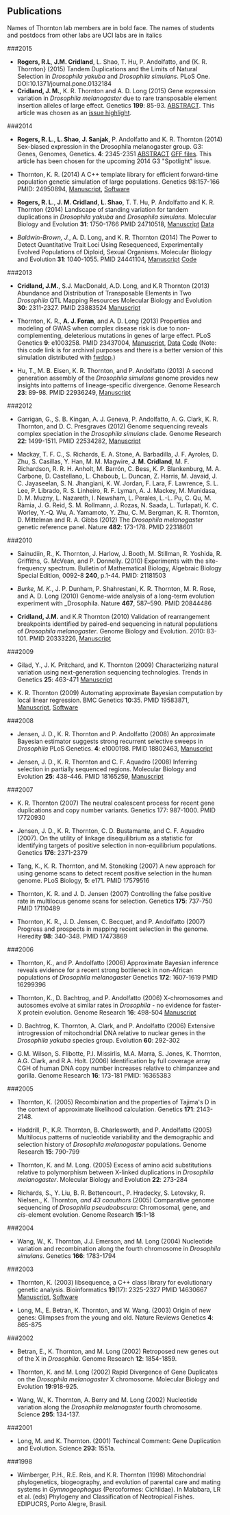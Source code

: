 ## Publications

Names of Thornton lab members are in bold face. The names of students and postdocs from other labs are UCI labs are in italics

###2015

* __Rogers, R.L__, __J.M. Cridland__, L. Shao, T. Hu, P. Andolfatto, and {K. R. Thornton} (2015) Tandem Duplications and the Limits of Natural Selection in _Drosophila yakuba_ and _Drosophila simulans_.  PLoS One. DOI:10.1371/journal.pone.0132184
* __Cridland, J. M.__, K. R. Thornton and A. D. Long (2015) Gene expression variation in _Drosophila melanogaster_ due to rare transposable element insertion alleles of large effect. Genetics __199__: 85-93. [ABSTRACT](http://www.genetics.org/content/199/1/85.abstract).  This article was chosen as an [issue highlight](http://www.genetics.org/content/199/1/NP.full).

###2014

* __Rogers, R. L.__, __L. Shao__, __J. Sanjak__, P. Andolfatto and K. R. Thornton (2014) Sex-biased expression in the Drosophila melanogaster group.  G3: Genes, Genomes, Genetics. __4__: 2345-2351 [ABSTRACT](http://www.g3journal.org/content/4/12/2345.abstract) [GFF files](https://github.com/ThorntonLab/GFF).  This article has been chosen for the upcoming 2014 G3 "Spotlight" issue.

* Thornton, K. R. (2014) A C++ template library for efficient forward-time population genetic simulation of large populations.  Genetics 98:157-166  PMID: 24950894, [Manuscript](http://www.genetics.org/content/198/1/157.abstract), [Software](http://molpopgen.github.io/fwdpp)

* __Rogers, R. L.__, __J. M. Cridland__, __L. Shao__, T. T. Hu, P. Andolfatto and K. R. Thornton (2014) Landscape of standing variation for tandem duplications in _Drosophila yakuba_ and _Drosophila simulans_.  Molecular Biology and Evolution __31__: 1750-1766 PMID 24710518, [Manuscript](http://mbe.oxfordjournals.org/content/31/7/1750.abstract.html) [Data](rogers2014.html)
 
* _Baldwin-Brown, J._, A. D. Long, and K. R. Thornton (2014) The Power to Detect Quantitative Trait Loci Using Resequenced, Experimentally Evolved Populations of Diploid, Sexual Organisms.  Molecular Biology and Evolution __31__: 1040-1055. PMID 24441104, [Manuscript](http://mbe.oxfordjournals.org/content/31/4/1040.full) [Code](https://github.com/molpopgen/baldwin_brown_2014)

###2013

* __Cridland, J.M.__, S.J. MacDonald, A.D. Long, and K.R Thornton (2013) Abundance and Distribution of Transposable Elements in Two _Drosophila_ QTL Mapping Resources  Molecular Biology and Evolution __30__: 2311-2327. PMID 23883524 [Manuscript](http://mbe.oxfordjournals.org/content/30/10/2311.full)

* Thornton, K. R., __A. J. Foran__, and A. D. Long (2013) Properties and modeling of GWAS when complex disease risk is due to non-complementing, deleterious mutations in genes of large effect.  PLoS Genetics __9__: e1003258. PMID 23437004, [Manuscript](http://www.plosgenetics.org/article/info%3Adoi%2F10.1371%2Fjournal.pgen.1003258), [Data](data.html) [Code](https://github.com/ThorntonLab/TFL2013sim) (Note: this code link is for archival purposes and there is a better version of this simulation distributed with [fwdpp](http://molpopgen.github.io/fwdpp).)

* Hu, T., M. B. Eisen, K. R. Thornton, and P. Andolfatto (2013) A second generation assembly of the _Drosophila simulans_ genome provides new insights into patterns of lineage-specific divergence.  Genome Research __23__: 89-98. PMID 22936249, [Manuscript](http://genome.cshlp.org/content/23/1/89.abstract)

###2012

* Garrigan, G., S. B. Kingan, A. J. Geneva, P. Andolfatto, A. G. Clark, K. R. Thornton, and D. C. Presgraves (2012) Genome sequencing reveals complex speciation in the _Drosophila simulans_ clade. Genome Research __22__: 1499-1511. PMID 22534282, [Manuscript](http://genome.cshlp.org/content/22/8/1499.abstract)

* Mackay, T. F. C., S. Richards,	 E. A. Stone,	        A. Barbadilla,		   J. F. Ayroles,    D. Zhu,	      S. Casillas,  Y. Han,    M. M. Magwire,  __J. M. Cridland__,		    M. F. Richardson,	    R. R. H. Anholt,	    M. Barrón,	   C. Bess,  K. P. Blankenburg,  M. A. Carbone,  D. Castellano,  L. Chaboub,  L. Duncan,  Z. Harris,  M. Javaid,  J. C. Jayaseelan, S. N. Jhangiani,  K. W. Jordan,  F. Lara,  F. Lawrence,  S. L. Lee,  P. Librado,  R. S. Linheiro,  R. F. Lyman,  A. J. Mackey,  M. Munidasa,  D. M. Muzny,  L. Nazareth,  I. Newsham,  L. Perales,  L.-L. Pu,  C. Qu,  M. Ràmia, J. G. Reid,  S. M. Rollmann,  J. Rozas,  N. Saada,  L. Turlapati,  K. C. Worley,  Y.-Q. Wu,  A. Yamamoto,  Y. Zhu,  C. M. Bergman,  K. R. Thornton, D. Mittelman and R. A. Gibbs (2012) The _Drosophila melanogaster_ genetic reference panel.  Nature __482__: 173-178. PMID 22318601

###2010

* Sainudiin, R., K. Thornton, J. Harlow, J. Booth, M. Stillman, R. Yoshida, R. Griffiths, G. McVean, and P. Donnelly.  (2010) Experiments with the site-frequency spectrum.  Bulletin of Mathematical Biology, Algebraic Biology Special Edition, 0092-8 __240__, p.1-44. PMID: 21181503 

* _Burke, M. K._, J. P. Dunham, P. Shahrestani, K. R. Thornton, M. R. Rose, and A. D. Long (2010) Genome-wide analysis of a long-term evolution experiment with _Drosophila. Nature __467__, 587–590. PMID 20844486

*  __Cridland, J.M.__ and K.R Thornton (2010) Validation of rearrangement breakpoints identified by paired-end sequencing in natural populations of _Drosophila melanogaster_.   Genome Biology and Evolution.  2010: 83-101. PMID 20333226, [Manuscript](http://gbe.oxfordjournals.org/content/2/83.full)

###2009

* Gilad, Y., J. K. Pritchard, and K. Thornton (2009) Characterizing natural variation using next-generation sequencing technologies.  Trends in Genetics __25__: 463-471 [Manuscript](http://www.cell.com/trends/genetics/abstract/S0168-9525(09)00176-0)

* K. R. Thornton (2009) Automating approximate Bayesian computation by local linear regression.  BMC Genetics __10__:35. PMID 19583871, [Manuscript](http://www.biomedcentral.com/1471-2156/10/35), [Software](https://github.com/molpopgen/ABCreg)

###2008

* Jensen, J. D., K. R. Thornton and P. Andolfatto (2008) An approximate Bayesian estimator suggests strong recurrent selective sweeps in _Drosophila_ PLoS Genetics. __4__: e1000198. PMID 18802463, [Manuscript](http://www.plosgenetics.org/article/info%3Adoi%2F10.1371%2Fjournal.pgen.1000198)

* Jensen, J. D., K. R. Thornton and C. F. Aquadro (2008) Inferring selection in partially sequenced regions. Molecular Biology and Evolution __25__: 438-446. PMID 18165259, [Manuscript](http://mbe.oxfordjournals.org/content/25/2/438.full)

###2007

* K. R. Thornton (2007) The neutral coalescent process for recent gene duplications and copy number variants. Genetics 177: 987-1000. PMID 17720930

* Jensen, J. D., K. R. Thornton, C. D. Bustamante, and C. F. Aquadro (2007). On the utility of linkage disequilibrium as a statistic for identifying targets of positive selection in non-equilibrium populations. Genetics __176__: 2371-2379

* Tang, K., K. R. Thornton, and M. Stoneking (2007) A new approach for using genome scans to detect recent positive selection in the human genome.  PLoS Biology, __5__: e171. PMID 17579516 

* Thornton, K. R. and J. D. Jensen (2007) Controlling the false positive rate in multilocus genome scans for selection.  Genetics __175__: 737-750 PMID 17110489 

* Thornton, K. R., J. D. Jensen, C. Becquet, and P. Andolfatto (2007) Progress and prospects in mapping recent selection in the genome. Heredity __98__: 340-348.  PMID 17473869

###2006

* Thornton, K., and P. Andolfatto (2006) Approximate Bayesian inference reveals evidence for a recent strong bottleneck in non-African populations of _Drosophila melanogaster_  Genetics __172__: 1607-1619 PMID 16299396

* Thornton, K., D. Bachtrog, and P. Andolfatto (2006)  X-chromosomes and autosomes evolve at similar rates in _Drosophila_ - no evidence for faster-X protein evolution. Genome Research __16__: 498-504 [Manuscript](http://genome.cshlp.org/content/16/4/498.full)

* D. Bachtrog, K. Thornton, A. Clark, and P. Andolfatto (2006) Extensive introgression of mitochondrial DNA relative to nuclear genes in the _Drosophila yakuba_ species group.  Evolution __60__: 292-302 

* G.M. Wilson, S. Flibotte, P.I. Missirlis, M.A. Marra, S. Jones, K. Thornton, A.G. Clark, and R.A. Holt. (2006) Identification by full coverage array CGH of human DNA copy number increases relative to chimpanzee and gorilla. Genome Research __16__: 173-181 PMID: 16365383

###2005

* Thornton, K. (2005) Recombination and the properties of Tajima's D in the context of approximate likelihood calculation. Genetics __171__: 2143-2148.

* Haddrill, P., K.R. Thornton, B. Charlesworth, and P. Andolfatto (2005) Multilocus patterns of nucleotide variability and the demographic and selection history of _Drosophila melanogaster_ populations. Genome Research __15__: 790-799

* Thornton, K. and M. Long. (2005) Excess of amino acid substitutions relative to polymorphism between X-linked duplications in _Drosophila melanogaster_.  Molecular Biology and Evolution __22__: 273-284

* Richards, S., Y. Liu, B. R. Bettencourt., P. Hradecky, S. Letovsky, R. Nielsen., K. Thornton, _and 43 coauthors_ (2005) Comparative genome sequencing of _Drosophila pseudoobscura_: Chromosomal, gene, and _cis_-element evolution. Genome Research __15__:1-18

###2004

* Wang, W., K. Thornton, J.J. Emerson, and M. Long (2004) Nucleotide variation and recombination along the fourth chromosome in _Drosophila simulans_. Genetics __166__: 1783-1794

###2003
* Thornton, K. (2003) libsequence, a C++ class library for evolutionary genetic analysis. Bioinformatics __19__(17): 2325-2327  PMID 14630667 [Manuscript](http://bioinformatics.oxfordjournals.org/content/19/17/2325.short), [Software](https://molpopgen.github.io/libsequence)

* Long, M., E. Betran, K. Thornton, and W. Wang. (2003) Origin of new genes: Glimpses from the young and old. Nature Reviews Genetics __4__: 865-875

###2002
* Betran, E., K. Thornton, and M. Long (2002) Retroposed new genes out of the X in _Drosophila_. Genome Research __12__: 1854-1859. 

* Thornton, K. and M. Long (2002)  Rapid Divergence of Gene Duplicates on the _Drosophila melanogaster_ X chromosome. Molecular Biology and Evolution __19__:918-925. 

* Wang, W., K. Thornton, A. Berry and M. Long (2002) Nucleotide variation along the _Drosophila melanogaster_ fourth chromosome.  Science __295__: 134-137.

###2001
* Long, M. and K. Thornton. (2001) Techincal Comment: Gene Duplication and Evolution. Science __293__: 1551a. 

###1998
* Wimberger, P.H., R.E. Reis, and K.R. Thornton (1998) Mitochondrial phylogenetics, biogeography, and evolution of parental care and mating systems in _Gymnogeophagus_ (Percoformes: Cichlidae).  In Malabara, LR et al. (eds) Phylogeny and Classification of Neotropical Fishes.  EDIPUCRS, Porto Alegre, Brasil. 
